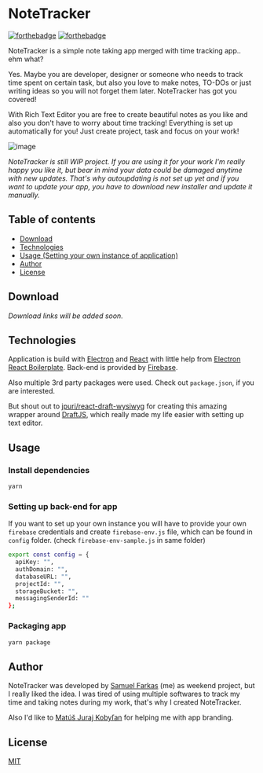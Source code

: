 # NoteTracker 
[![forthebadge](http://forthebadge.com/images/badges/built-with-love.svg)](http://forthebadge.com)
[![forthebadge](https://forthebadge.com/images/badges/made-with-javascript.svg)](https://forthebadge.com)


NoteTracker is a simple note taking app merged with time tracking app.. ehm what?

Yes. Maybe you are developer, designer or someone who needs to track time spent on certain task, but also you love to make notes, TO-DOs or just writing ideas so you will not forget them later. NoteTracker has got you covered! 

With Rich Text Editor you are free to create beautiful notes as you like and also you don't have to worry about time tracking! Everything is set up automatically for you! Just create project, task and focus on your work!

![image](https://user-images.githubusercontent.com/24323087/52904720-55c05d80-3230-11e9-9586-1cbc472c4b26.png)

*NoteTracker is still WIP project. If you are using it for your work I'm really happy you like it, but bear in mind your data could be damaged anytime with new updates. That's why autoupdating is not set up yet and if you want to update your app, you have to download new installer and update it manually.*

## Table of contents

- [Download](#download)
- [Technologies](#technologies)
- [Usage (Setting your own instance of application)](#usage)
- [Author](#author)
- [License](#license)

## Download
*Download links will be added soon.*

## Technologies

Application is build with [Electron](https://electronjs.org/) and [React](https://reactjs.org/) with little help from [Electron React Boilerplate](https://github.com/electron-react-boilerplate/electron-react-boilerplate).
Back-end is provided by [Firebase](https://firebase.google.com/).

Also multiple 3rd party packages were used. Check out `package.json`, if you are interested.

But shout out to [jpuri/react-draft-wysiwyg](https://github.com/jpuri/react-draft-wysiwyg) for creating this amazing wrapper around [DraftJS](https://draftjs.org/), which really made my life easier with setting up text editor.

## Usage
### Install dependencies
```bash
yarn
```
### Setting up back-end for app

If you want to set up your own instance you will have to provide your own `firebase` credentials and create `firebase-env.js` file, which can be found in `config` folder. (check `firebase-env-sample.js` in same folder)

```bash
export const config = {
  apiKey: "",
  authDomain: "",
  databaseURL: "",
  projectId: "",
  storageBucket: "",
  messagingSenderId: ""
};

```

### Packaging app
```bash
yarn package
```

## Author
NoteTracker was developed by [Samuel Farkas](https://github.com/samuelfarkas) (me) as weekend project, but I really liked the idea. I was tired of using multiple softwares to track my time and taking notes during my work, that's why I created NoteTracker.

Also I'd like to [Matúš Juraj Kobyľan](https://www.behance.net/user/?username=matusjurajkobylan) for helping me with app branding. 

## License
[MIT](https://choosealicense.com/licenses/mit/)
